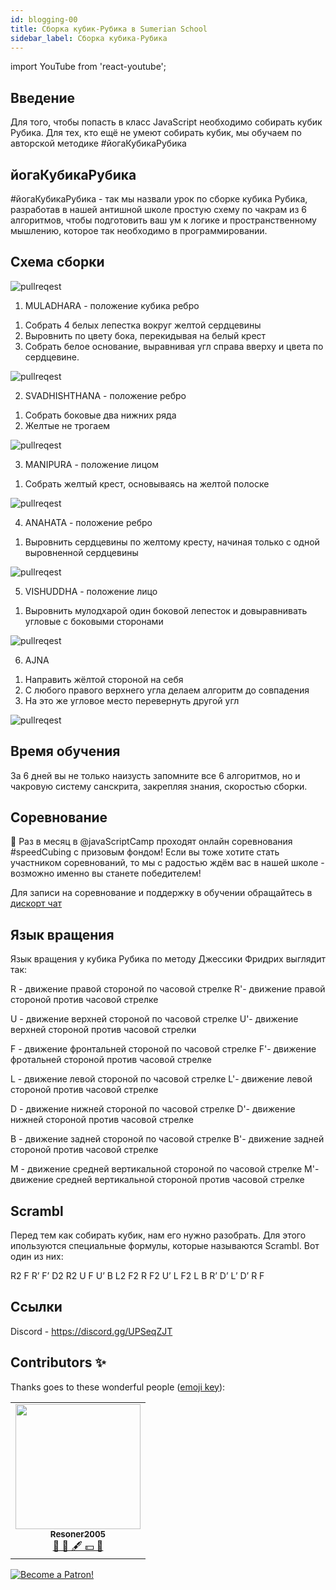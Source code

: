 ```yaml
---
id: blogging-00
title: Сборка кубик-Рубика в Sumerian School
sidebar_label: Сборка кубика-Рубика
---
```


import YouTube from 'react-youtube';

<YouTube videoId='5WyRcKrGwMo' />

## Введение

Для того, чтобы попасть в класс JavaScript необходимо собирать кубик Рубика. Для тех, кто ещё не умеют собирать кубик, мы обучаем по авторской методике #йогаКубикаРубика

## йогаКубикаРубика

#йогаКубикаРубика - так мы назвали урок по сборке кубика Рубика, разработав в нашей антишной школе простую схему по чакрам из 6 алгоритмов, чтобы подготовить ваш ум к логике и пространственному мышлению, которое так необходимо в программировании.

## Схема сборки

![pullreqest](/img/blogging/00/7me.jpeg)

1. MULADHARA - положение кубика ребро

1) Собрать 4 белых лепестка вокруг желтой сердцевины
2) Выровнить по цвету бока, перекидывая на белый крест
3) Собрать белое основание, выравнивая угл справа вверху и цвета по сердцевине.

![pullreqest](/img/blogging/00/1me.png)

2. SVADHISHTHANA - положение ребро

1) Собрать боковые два нижних ряда
2) Желтые не трогаем

![pullreqest](/img/blogging/00/2me.png)

3. MANIPURA - положение лицом

1) Собрать желтый крест, основываясь на желтой полоске

![pullreqest](/img/blogging/00/3me.png)

4. ANAHATA - положение ребро

1) Выровнить сердцевины по желтому кресту, начиная только с одной выровненной сердцевины

![pullreqest](/img/blogging/00/4me.png)

5. VISHUDDHA - положение лицо

1) Выровнить мулодхарой один боковой лепесток и довыравнивать угловые с боковыми сторонами

![pullreqest](/img/blogging/00/5me.png)

6. AJNA

1) Направить жёлтой стороной на себя
2) С любого правого верхнего угла делаем алгоритм до совпадения
3) На это же угловое место перевернуть другой угл

![pullreqest](/img/blogging/00/6me.png)

## Время обучения

За 6 дней вы не только наизусть запомните все 6 алгоритмов, но и чакровую систему санскрита, закрепляя знания, скоростью сборки.

## Соревнование

🏅 Раз в месяц в @javaScriptCamp проходят онлайн соревнования #speedCubing с призовым фондом!
Если вы тоже хотите стать участником соревнований, то мы с радостью ждём вас в нашей школе - возможно именно вы станете победителем!

Для записи на соревнование и поддержку в обучении обращайтесь в [дискорт чат](https://discord.gg/UPSeqZJT)

## Язык вращения

Язык вращения у кубика Рубика по методу Джессики Фридрих выглядит так:

R - движение правой стороной по часовой стрелке
R'- движение правой стороной против часовой стрелке

U - движение верхней стороной по часовой стрелке
U'- движение верхней стороной против часовой стрелки

F - движение фронтальней стороной по часовой стрелке
F'- движение фротальней стороной против часовой стрелке

L - движение левой стороной по часовой стрелке
L'- движение левой стороной против часовой стрелке

D - движение нижней стороной по часовой стрелке
D'- движение нижней стороной против часовой стрелке

B - движение задней стороной по часовой стрелке
B'- движение задней стороной против часовой стрелке

M - движение средней вертикальной стороной по часовой стрелке
M'- движение средней вертикальной стороной против часовой стрелке

## Scrambl

Перед тем как собирать кубик, нам его нужно разобрать. Для этого ипользуются специальные формулы, которые называются Scrambl.
Вот один из них:

R2 F R’ F’ D2 R2 U F U’ B L2 F2 R F2 U’ L F2 L B R’ D’ L’ D’ R F

## Ссылки

Discord - https://discord.gg/UPSeqZJT

## Contributors ✨

Thanks goes to these wonderful people ([emoji key](https://allcontributors.org/docs/en/emoji-key)):

<!-- ALL-CONTRIBUTORS-LIST:START - Do not remove or modify this section -->
<!-- prettier-ignore-start -->
<!-- markdownlint-disable -->
<table>
  <tr>
<td align="center"><a href="https://github.com/Resoner2005"><img src="https://avatars1.githubusercontent.com/u/75675814?v=4?s=200" width="200px;" alt=""/><br /><sub><b>Resoner2005</b></sub></a><br /><a href="https://github.com/gHashTag/react-native-village/issues?q=author%3AResoner2005" title="Bug reports">🐛 🎨 🖋 💵 🤔</a></td>
  </tr>
  
</table>

<!-- markdownlint-restore -->
<!-- prettier-ignore-end -->

<!-- ALL-CONTRIBUTORS-LIST:END -->

[![Become a Patron!](/img/logo/patreon.jpg)](https://www.patreon.com/bePatron?u=31769291)
